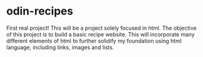 # odin-recipes
First real project! 
This will be a project solely focused in html.
The objective of this project is to build a basic recipe website. 
This will incorporate many different elements of html to further solidify my foundation using html language, including links, images and lists. 